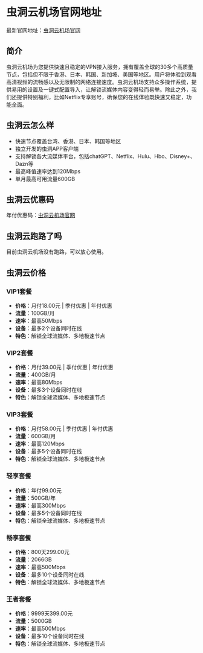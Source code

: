 # 虫洞云机场官网地址

最新官网地址：[虫洞云机场官网](https://cd88.de/auth/register?code=A6tO)


## 简介
虫洞云机场为您提供快速且稳定的VPN接入服务，拥有覆盖全球的30多个高质量节点，包括但不限于香港、日本、韩国、新加坡、美国等地区。用户将体验到观看高清视频的流畅感以及无限制的网络连接速度。虫洞云机场支持众多操作系统，提供易用的设置及一键式配置导入，让解锁流媒体内容变得轻而易举。除此之外，我们还提供特别福利，比如Netflix专享账号，确保您的在线体验既快速又稳定，功能全面。

## 虫洞云怎么样

- 快速节点覆盖台湾、香港、日本、韩国等地区
- 独立开发的虫洞APP客户端
- 支持解锁各大流媒体平台，包括chatGPT、Netflix、Hulu、Hbo、Disney+、Dazn等
- 最高峰值速率达到120Mbps
- 单月最高可用流量600GB


## 虫洞云优惠码

年付优惠码：[虫洞云机场官网](https://cd88.de/auth/register?code=A6tO)

## 虫洞云跑路了吗

目前虫洞云机场没有跑路，可以放心使用。

## 虫洞云价格

### VIP1套餐

- **价格**：月付18.00元 | 季付优惠 | 年付优惠
- **流量**：100GB/月
- **速率**：最高50Mbps
- **设备**：最多2个设备同时在线
- **特色**：解锁全球流媒体、多地极速节点

### VIP2套餐

- **价格**：月付39.00元 | 季付优惠 | 年付优惠
- **流量**：400GB/月
- **速率**：最高80Mbps
- **设备**：最多3个设备同时在线
- **特色**：解锁全球流媒体、多地极速节点

### VIP3套餐

- **价格**：月付58.00元 | 季付优惠 | 年付优惠
- **流量**：600GB/月
- **速率**：最高120Mbps
- **设备**：最多5个设备同时在线
- **特色**：解锁全球流媒体、多地极速节点

### 轻享套餐

- **价格**：年付99.00元
- **流量**：500GB/年
- **速率**：最高300Mbps
- **设备**：最多5个设备同时在线
- **特色**：解锁全球流媒体、多地极速节点

### 畅享套餐

- **价格**：800天299.00元
- **流量**：2066GB
- **速率**：最高500Mbps
- **设备**：最多10个设备同时在线
- **特色**：解锁全球流媒体、多地极速节点

### 王者套餐

- **价格**：9999天399.00元
- **流量**：5000GB
- **速率**：最高500Mbps
- **设备**：最多10个设备同时在线
- **特色**：解锁全球流媒体、多地极速节点













